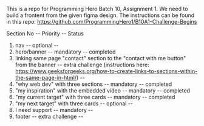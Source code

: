 This is a repo for Programming Hero Batch 10, Assignment 1. We need to build a frontent from the given figma design. The instructions can be found in this repo: https://github.com/ProgrammingHero1/B10A1-Challenge-Begins

Section No -- Priority -- Status

1. nav -- optional --
2. hero/banner -- mandatory -- completed
3. linking same page "contact" section to the "contact with me button" from the banner -- extra challenge (instructions here: https://www.geeksforgeeks.org/how-to-create-links-to-sections-within-the-same-page-in-html/) --
4. "why web dev" with three sections -- mandatory -- completed
5. "my inspiration" with the embedded video -- mandatory -- completed
6. "my current target" with three cards -- mandatory -- completed
7. "my next target" with three cards -- optional -- 
8. I need support -- mandatory --
9. footer -- extra challenge --